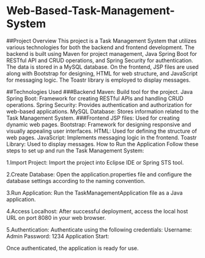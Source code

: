 # Web-Based-Task-Management-System
##Project Overview
This project is a Task Management System that utilizes various technologies for both the backend and frontend development. The backend is built using Maven for project management, Java Spring Boot for RESTful API and CRUD operations, and Spring Security for authentication. The data is stored in a MySQL database. On the frontend, JSP files are used along with Bootstrap for designing, HTML for web structure, and JavaScript for messaging logic. The Toastr library is employed to display messages.

##Technologies Used
###Backend
Maven: Build tool for the project.
Java Spring Boot: Framework for creating RESTful APIs and handling CRUD operations.
Spring Security: Provides authentication and authorization for web-based applications.
MySQL Database: Stores information related to the Task Management System.
###Frontend
JSP files: Used for creating dynamic web pages.
Bootstrap: Framework for designing responsive and visually appealing user interfaces.
HTML: Used for defining the structure of web pages.
JavaScript: Implements messaging logic in the frontend.
Toastr Library: Used to display messages.
How to Run the Application
Follow these steps to set up and run the Task Management System:

1.Import Project:
Import the project into Eclipse IDE or Spring STS tool.

2.Create Database:
Open the application.properties file and configure the database settings according to the naming convention.

3.Run Application:
Run the TaskManagementApplication file as a Java application.

4.Access Localhost:
After successful deployment, access the local host URL on port 8080 in your web browser.

5.Authentication:
Authenticate using the following credentials:
Username: Admin
Password: 1234
Application Start:

Once authenticated, the application is ready for use.
